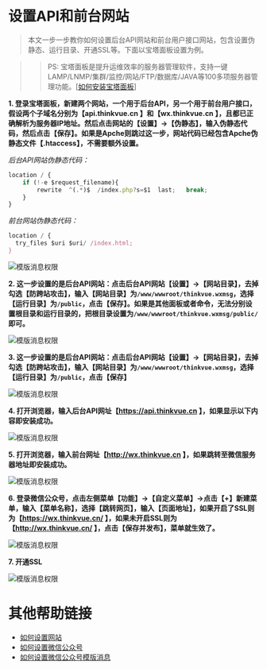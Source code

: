 <!--
 * @Author: thinkvue@thinkvue.cn
 * @URL: https://thinkvue.com
 * @Date: 2020-05-31 02:35:17
 * @LastEditors: thinkvue@thinkvue.cn
 * @LastEditTime: 2020-06-02 19:54:39
 * @FilePath: \\api.thinkvue.com\\md\\website.md
 * @Description:  
--> 

# 设置API和前台网站

> 本文一步一步教你如何设置后台API网站和前台用户接口网站，包含设置伪静态、运行目录、开通SSL等。下面以宝塔面板设置为例。

>> PS: 宝塔面板是提升运维效率的服务器管理软件，支持一键LAMP/LNMP/集群/监控/网站/FTP/数据库/JAVA等100多项服务器管理功能。[[如何安装宝塔面板](https://www.bt.cn/bbs/thread-19376-1-1.html)]

**1. 登录宝塔面板，新建两个网站，一个用于后台API，另一个用于前台用户接口，假设两个子域名分别为【api.thinkvue.cn 】和【wx.thinkvue.cn 】，且都已正确解析为服务器IP地址。然后点击网站的【设置】→【伪静态】，输入伪静态代码，然后点击【保存】。如果是Apche则跳过这一步，网站代码已经包含Apche伪静态文件【.htaccess】，不需要额外设置。**

*后台API网站伪静态代码：*
```javascript
location / {
	if (!-e $request_filename){
		rewrite  ^(.*)$  /index.php?s=$1  last;   break;
	}
}
```
*前台网站伪静态代码：*
```javascript
location / {
  try_files $uri $uri/ /index.html;
}
```

![模版消息权限](./img/website1.png)


**2. 这一步设置的是后台API网站：点击后台API网站【设置】→【网站目录】，去掉勾选【防跨站攻击】，输入【网站目录】为`/www/wwwroot/thinkvue.wxmsg`，选择【运行目录】为`/public`，点击【保存】。如果是其他面板或者命令，无法分别设置根目录和运行目录的，把根目录设置为`/www/wwwroot/thinkvue.wxmsg/public/`即可。**

![模版消息权限](./img/website2.png)


**3. 这一步设置的是后台API网站：点击后台API网站【设置】→【网站目录】，去掉勾选【防跨站攻击】，输入【网站目录】为`/www/wwwroot/thinkvue.wxmsg`，选择【运行目录】为`/public`，点击【保存】**

![模版消息权限](./img/website3.png)


**4. 打开浏览器，输入后台API网址【https://api.thinkvue.cn 】，如果显示以下内容即安装成功。**

![模版消息权限](./img/website4.png)


**5. 打开浏览器，输入前台网址【http://wx.thinkvue.cn 】，如果跳转至微信服务器地址即安装成功。**

![模版消息权限](./img/website5.png)


**6. 登录微信公众号，点击左侧菜单【功能】→【自定义菜单】→点击【+】新建菜单，输入【菜单名称】，选择【跳转网页】，输入【页面地址】，如果开启了SSL则为【https://wx.thinkvue.cn/ 】，如果未开启SSL则为【http://wx.thinkvue.cn/ 】，点击【保存并发布】，菜单就生效了。**

![模版消息权限](./img/website6.png)


**7. 开通SSL**

![模版消息权限](./img/website7.png)


# 其他帮助链接

- [如何设置网站](./website.md)
- [如何设置微信公众号](./wechat_auth.md)
- [如何设置微信公众号模版消息](./template_id.md)
